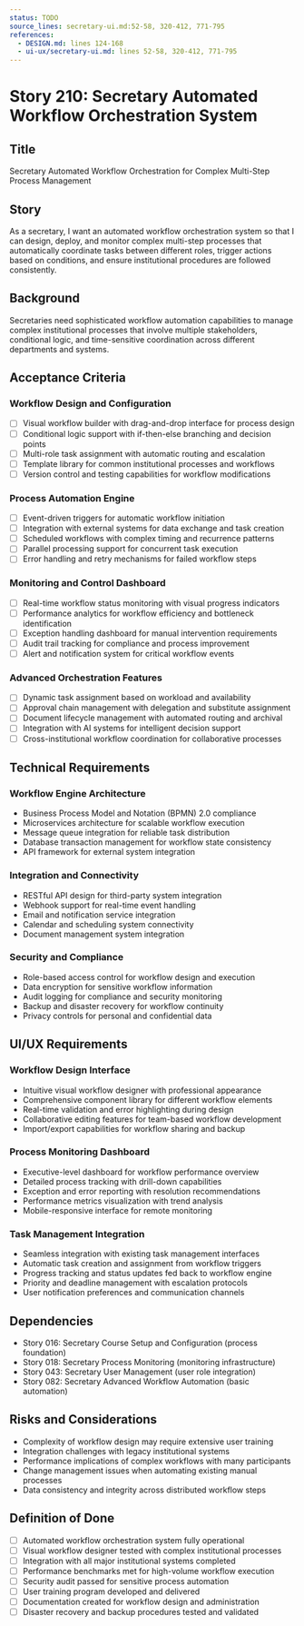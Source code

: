 ```yaml
---
status: TODO
source_lines: secretary-ui.md:52-58, 320-412, 771-795
references:
  - DESIGN.md: lines 124-168
  - ui-ux/secretary-ui.md: lines 52-58, 320-412, 771-795
---
```


# Story 210: Secretary Automated Workflow Orchestration System

## Title
Secretary Automated Workflow Orchestration for Complex Multi-Step Process Management

## Story
As a secretary, I want an automated workflow orchestration system so that I can design, deploy, and monitor complex multi-step processes that automatically coordinate tasks between different roles, trigger actions based on conditions, and ensure institutional procedures are followed consistently.

## Background
Secretaries need sophisticated workflow automation capabilities to manage complex institutional processes that involve multiple stakeholders, conditional logic, and time-sensitive coordination across different departments and systems.

## Acceptance Criteria

### Workflow Design and Configuration
- [ ] Visual workflow builder with drag-and-drop interface for process design
- [ ] Conditional logic support with if-then-else branching and decision points
- [ ] Multi-role task assignment with automatic routing and escalation
- [ ] Template library for common institutional processes and workflows
- [ ] Version control and testing capabilities for workflow modifications

### Process Automation Engine
- [ ] Event-driven triggers for automatic workflow initiation
- [ ] Integration with external systems for data exchange and task creation
- [ ] Scheduled workflows with complex timing and recurrence patterns
- [ ] Parallel processing support for concurrent task execution
- [ ] Error handling and retry mechanisms for failed workflow steps

### Monitoring and Control Dashboard
- [ ] Real-time workflow status monitoring with visual progress indicators
- [ ] Performance analytics for workflow efficiency and bottleneck identification
- [ ] Exception handling dashboard for manual intervention requirements
- [ ] Audit trail tracking for compliance and process improvement
- [ ] Alert and notification system for critical workflow events

### Advanced Orchestration Features
- [ ] Dynamic task assignment based on workload and availability
- [ ] Approval chain management with delegation and substitute assignment
- [ ] Document lifecycle management with automated routing and archival
- [ ] Integration with AI systems for intelligent decision support
- [ ] Cross-institutional workflow coordination for collaborative processes

## Technical Requirements

### Workflow Engine Architecture
- Business Process Model and Notation (BPMN) 2.0 compliance
- Microservices architecture for scalable workflow execution
- Message queue integration for reliable task distribution
- Database transaction management for workflow state consistency
- API framework for external system integration

### Integration and Connectivity
- RESTful API design for third-party system integration
- Webhook support for real-time event handling
- Email and notification service integration
- Calendar and scheduling system connectivity
- Document management system integration

### Security and Compliance
- Role-based access control for workflow design and execution
- Data encryption for sensitive workflow information
- Audit logging for compliance and security monitoring
- Backup and disaster recovery for workflow continuity
- Privacy controls for personal and confidential data

## UI/UX Requirements

### Workflow Design Interface
- Intuitive visual workflow designer with professional appearance
- Comprehensive component library for different workflow elements
- Real-time validation and error highlighting during design
- Collaborative editing features for team-based workflow development
- Import/export capabilities for workflow sharing and backup

### Process Monitoring Dashboard
- Executive-level dashboard for workflow performance overview
- Detailed process tracking with drill-down capabilities
- Exception and error reporting with resolution recommendations
- Performance metrics visualization with trend analysis
- Mobile-responsive interface for remote monitoring

### Task Management Integration
- Seamless integration with existing task management interfaces
- Automatic task creation and assignment from workflow triggers
- Progress tracking and status updates fed back to workflow engine
- Priority and deadline management with escalation protocols
- User notification preferences and communication channels

## Dependencies
- Story 016: Secretary Course Setup and Configuration (process foundation)
- Story 018: Secretary Process Monitoring (monitoring infrastructure)
- Story 043: Secretary User Management (user role integration)
- Story 082: Secretary Advanced Workflow Automation (basic automation)

## Risks and Considerations
- Complexity of workflow design may require extensive user training
- Integration challenges with legacy institutional systems
- Performance implications of complex workflows with many participants
- Change management issues when automating existing manual processes
- Data consistency and integrity across distributed workflow steps

## Definition of Done
- [ ] Automated workflow orchestration system fully operational
- [ ] Visual workflow designer tested with complex institutional processes
- [ ] Integration with all major institutional systems completed
- [ ] Performance benchmarks met for high-volume workflow execution
- [ ] Security audit passed for sensitive process automation
- [ ] User training program developed and delivered
- [ ] Documentation created for workflow design and administration
- [ ] Disaster recovery and backup procedures tested and validated